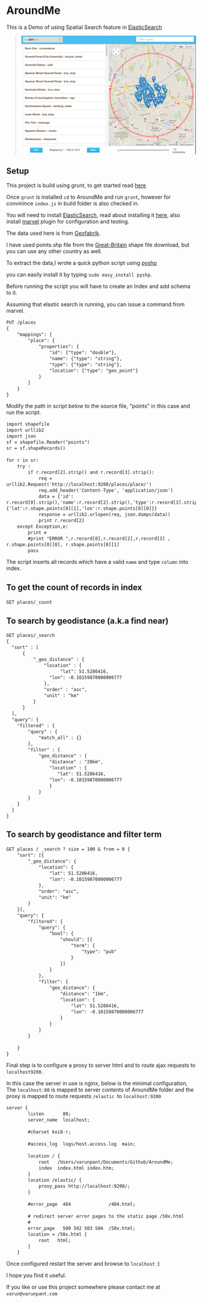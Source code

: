 AroundMe
========

This is a Demo of using Spatial Search feature in [ElasticSearch](http://www.elasticsearch.org/)
  
 
>![ScreenShot](screenshot.png "Around me")


Setup
-----

This project is build using grunt, to get started read [here](http://gruntjs.com/installing-grunt)

Once ```grunt``` is installed ```cd``` to AroundMe and run ```grunt```, however for convinince ```index.js``` in build folder is also checked in.

You will  need to install [ElasticSearch](http://www.elasticsearch.org/), read about installing it [here](http://www.elasticsearch.org/guide/en/elasticsearch/guide/current/_installing_elasticsearch.html), also install [marvel](http://www.elasticsearch.org/guide/en/marvel/current/) plugin for configuration and testing.

The data used here is from [Geofabrik](http://download.geofabrik.de/).

I have used points.shp file from the  [Great-Britain](http://download.geofabrik.de/europe/great-britain.html) shape file download, but you can use any other country as well.

To extract the data,I wrote a quick python script using  [pyshp](https://code.google.com/p/pyshp/)

you can easily install it by typing ```sudo easy_install pyshp```.

Before running the script you will have to create an Index and add schema to it.

Assuming that elastic search is running, you can issue a command from marvel.
```
PUT /places
{
    "mappings": {
        "place": {
            "properties": {
                "id": {"type": "double"},
                "name": {"type": "string"},
                "type": {"type": "string"},
                "location": {"type": "geo_point"}
            }
        }
    }
}
```

Modify the path in script below to the source file, "points" in this case and run the script.
```
import shapefile
import urllib2
import json
sf = shapefile.Reader("points")
sr = sf.shapeRecords()

for r in sr:
    try :
        if r.record[2].strip() and r.record[3].strip():
            req = urllib2.Request('http://localhost:9200/places/place/')
            req.add_header('Content-Type', 'application/json')
            data = {'id': r.record[0].strip(),'name':r.record[2].strip(),'type':r.record[3].strip(),'location':{'lat':r.shape.points[0][1],'lon':r.shape.points[0][0]}}
            response = urllib2.urlopen(req, json.dumps(data))
            print r.record[2]
    except Exception,e: 
        print e
        #print "ERROR ",r.record[0],r.record[2],r.record[3] , r.shape.points[0][0], r.shape.points[0][1]
        pass

```
The script inserts all records which have a valid ```name``` and type ```column``` into index.

  

To get the count of records in index
------------------------------------
```GET places/_count```


To search by geodistance (a.k.a find near)
------------------------------------------
```
GET places/_search
{
  "sort" : [
      {
          "_geo_distance" : {
              "location" : {
                    "lat": 51.5286416,
                "lon": -0.10159870000006777
              }, 
              "order" : "asc",
              "unit" : "km"
          }
      }
  ],
  "query": {
    "filtered" : {
        "query" : {
            "match_all" : {}
        },
        "filter" : {
            "geo_distance" : {
                "distance" : "20km",
                "location" : {
                   "lat": 51.5286416,
                "lon": -0.10159870000006777
                }
            }
        }
    }
  }
}

```

To search by geodistance and filter term
------------------------------------------


```
GET places / _search ? size = 100 & from = 0 {
    "sort": [{
        "_geo_distance": {
            "location": {
                "lat": 51.5286416,
                "lon": -0.10159870000006777
            },
            "order": "asc",
            "unit": "km"
        }
    }],
    "query": {
        "filtered": {
            "query": {
                "bool": {
                    "should": [{
                        "term": {
                            "type": "pub"
                        }
                    }]
                }
            },
            "filter": {
                "geo_distance": {
                    "distance": "1km",
                    "location": {
                        "lat": 51.5286416,
                        "lon": -0.10159870000006777
                    }
                }
            }
        }

    }
}
```

Final step is to configure a proxy to server html and to route ajax requests to ```localhost9200.```

In this case the server in use is nginx, below is the minimal configuration, The ```localhost:80``` is mapped to server contents of AroundMe folder
and the proxy is mapped to route requests ```/elastic ```to ```localhost:9200```


```
server {
        listen       80;
        server_name  localhost;

        #charset koi8-r;

        #access_log  logs/host.access.log  main;

        location / {
            root   /Users/varunpant/Documents/Github/AroundMe;
            index  index.html index.htm;
        }
        location /elastic/ {
            proxy_pass http://localhost:9200/;
        }

        #error_page  404              /404.html;

        # redirect server error pages to the static page /50x.html
        #
        error_page   500 502 503 504  /50x.html;
        location = /50x.html {
            root   html;
        } 
    }
```


Once configured restart the server and browse to ```localhost```  :)
 
I hope you find it useful.

If you like or use this project somewhere please contact me at
```varun@varunpant.com```





